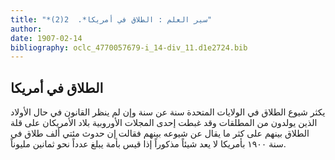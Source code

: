 ```yaml
---
title: "*سير العلم : الطلاق في أمريكا*.  2(2)"
author: 
date: 1907-02-14
bibliography: oclc_4770057679-i_14-div_11.d1e2724.bib
---
```




##  الطلاق في أمريكا 


 يكثر شيوع الطلاق في الولايات المتحدة سنة عن سنة وإن لم ينظر القانون في حال الأولاد الذين يولدون من المطلقات وقد غبطت  إحدى  المجلات الأوروبية بلاد الأمريكان على قلة الطلاق بينهم على كثر ما يقال عن شيوعه بينهم فقالت إن حدوث مئتي  ألف  طلاق في سنة  ١٩٠٠  بأمريكا لا يعد شيئاً مذكوراً إذا قيس بأمة يبلغ عدداً نحو  ثمانين  مليوناً. 
